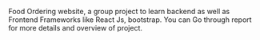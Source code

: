 Food Ordering website, a group project to learn backend as well as Frontend Frameworks like React Js, bootstrap. You can Go through report for more details and overview of project.
